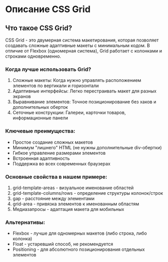# Описание CSS Grid
## Что такое CSS Grid?
CSS Grid - это двумерная система макетирования, которая позволяет создавать сложные адаптивные макеты с минимальным кодом. В отличие от Flexbox (одномерная система), Grid работает с колонками и строками одновременно.

### Когда лучше использовать Grid?
1. Сложные макеты: Когда нужно управлять расположением элементов по вертикали и горизонтали
2. Адаптивные интерфейсы: Легко перестраивать макет для разных экранов
3. Выравнивание элементов: Точное позиционирование без хаков и дополнительных оберток
4. Сеточные конструкции: Галереи, карточки товаров, информационные панели

### Ключевые преимущества:
- Простое создание сложных макетов
- Минимум "лишнего" HTML (не нужны дополнительные div-обертки)
- Гибкое управление размерами элементов
- Встроенная адаптивность
- Поддержка во всех современных браузерах

### Основные свойства в нашем примере:
1. grid-template-areas - визуальное именование областей
2. grid-template-columns/rows - определение структуры колонок/строк
3. gap - расстояние между элементами
4. grid-area - привязка элементов к именованным областям
5. Медиазапросы - адаптация макета для мобильных

### Альтернативы:
- Flexbox - лучше для одномерных макетов (либо строка, либо колонка)
- Float - устаревший способ, не рекомендуется
- Positioning - для абсолютного позиционирования отдельных элементов